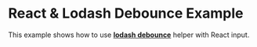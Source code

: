 # React & Lodash Debounce Example

This example shows how to use **[lodash debounce](https://lodash.com/docs/#debounce)** helper with React input.